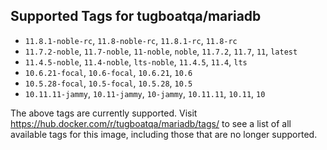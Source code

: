 ## Supported Tags for tugboatqa/mariadb

* `11.8.1-noble-rc`, `11.8-noble-rc`, `11.8.1-rc`, `11.8-rc`
* `11.7.2-noble`, `11.7-noble`, `11-noble`, `noble`, `11.7.2`, `11.7`, `11`, `latest`
* `11.4.5-noble`, `11.4-noble`, `lts-noble`, `11.4.5`, `11.4`, `lts`
* `10.6.21-focal`, `10.6-focal`, `10.6.21`, `10.6`
* `10.5.28-focal`, `10.5-focal`, `10.5.28`, `10.5`
* `10.11.11-jammy`, `10.11-jammy`, `10-jammy`, `10.11.11`, `10.11`, `10`

The above tags are currently supported. Visit https://hub.docker.com/r/tugboatqa/mariadb/tags/ to see a list of all available tags for this image, including those that are no longer supported.
